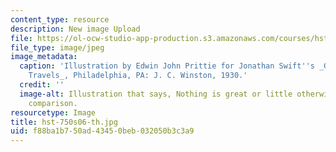 ```yaml
---
content_type: resource
description: New image Upload
file: https://ol-ocw-studio-app-production.s3.amazonaws.com/courses/hst-750-modeling-issues-in-speech-and-hearing-spring-2006/f88ba1b750ad43450beb032050b3c3a9_hst-750s06-th.jpg
file_type: image/jpeg
image_metadata:
  caption: 'Illustration by Edwin John Prittie for Jonathan Swift''s _Gulliver''s
    Travels_, Philadelphia, PA: J. C. Winston, 1930.'
  credit: ''
  image-alt: Illustration that says, Nothing is great or little otherwise than by
    comparison.
resourcetype: Image
title: hst-750s06-th.jpg
uid: f88ba1b7-50ad-4345-0beb-032050b3c3a9
---
```


